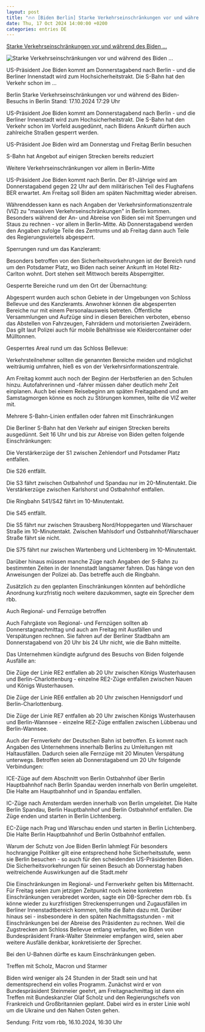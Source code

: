 ```yaml
---
layout: post
title: "🔥🔥 [Biden Berlin] Starke Verkehrseinschränkungen vor und während des Biden ..."
date: Thu, 17 Oct 2024 14:00:00 +0200
categories: entries DE
---
```

[Starke Verkehrseinschränkungen vor und während des Biden ...](https://www.tagesschau.de/inland/regional/berlin/rbb-grosse-verkehrseinschraenkungen-wegen-biden-besuchs-ab-morgen-erwartet-100.html)

![Starke Verkehrseinschränkungen vor und während des Biden ...](https://images.tagesschau.de/image/d547b0bc-e746-40b8-ae36-3c8e433be489/AAABkpsdpTI/AAABkZLhkrw/16x9-1280/rbb-video-rbb24-17-10-2024-cathrin-bonhoff-100.jpg)

US-Präsident Joe Biden kommt am Donnerstagabend nach Berlin - und die Berliner Innenstadt wird zum Hochsicherheitstrakt. Die S-Bahn hat den Verkehr schon im ...

Berlin Starke Verkehrseinschränkungen vor und während des Biden-Besuchs in Berlin Stand: 17.10.2024 17:29 Uhr

US-Präsident Joe Biden kommt am Donnerstagabend nach Berlin - und die Berliner Innenstadt wird zum Hochsicherheitstrakt. Die S-Bahn hat den Verkehr schon im Vorfeld ausgedünnt, nach Bidens Ankunft dürften auch zahlreiche Straßen gesperrt werden.

US-Präsident Joe Biden wird am Donnerstag und Freitag Berlin besuchen

S-Bahn hat Angebot auf einigen Strecken bereits reduziert

Weitere Verkehrseinschränkungen vor allem in Berlin-Mitte

US-Präsident Joe Biden kommt nach Berlin. Der 81-Jährige wird am Donnerstagabend gegen 22 Uhr auf dem militärischen Teil des Flughafens BER erwartet. Am Freitag soll Biden am späten Nachmittag wieder abreisen.

Währenddessen kann es nach Angaben der Verkehrsinformationszentrale (VIZ) zu "massiven Verkehrseinschränkungen" in Berlin kommen. Besonders während der An- und Abreise von Biden sei mit Sperrungen und Staus zu rechnen - vor allem in Berlin-Mitte. Ab Donnerstagabend werden den Angaben zufolge Teile des Zentrums und ab Freitag dann auch Teile des Regierungsviertels abgesperrt.

Sperrungen rund um das Kanzleramt:

Besonders betroffen von den Sicherheitsvorkehrungen ist der Bereich rund um den Potsdamer Platz, wo Biden nach seiner Ankunft im Hotel Ritz-Carlton wohnt. Dort stehen seit Mittwoch bereits Absperrgitter.

Gesperrte Bereiche rund um den Ort der Übernachtung:

Abgesperrt wurden auch schon Gebiete in der Umgebungen von Schloss Bellevue und des Kanzleramts. Anwohner können die abgesperrten Bereiche nur mit einem Personalausweis betreten. Öffentliche Versammlungen und Aufzüge sind in diesen Bereichen verboten, ebenso das Abstellen von Fahrzeugen, Fahrrädern und motorisierten Zweirädern. Das gilt laut Polizei auch für mobile Behältnisse wie Kleidercontainer oder Mülltonnen.

Gesperrtes Areal rund um das Schloss Bellevue:

Verkehrsteilnehmer sollten die genannten Bereiche meiden und möglichst weiträumig umfahren, hieß es von der Verkehrsinformationszentrale.



Am Freitag kommt auch noch der Beginn der Herbstferien an den Schulen hinzu. Autofahrerinnen und -fahrer müssen daher deutlich mehr Zeit einplanen. Auch bei einem Reisebeginn am späten Freitagabend und am Samstagmorgen könne es noch zu Störungen kommen, teilte die VIZ weiter mit.

Mehrere S-Bahn-Linien entfallen oder fahren mit Einschränkungen

Die Berliner S-Bahn hat den Verkehr auf einigen Strecken bereits ausgedünnt. Seit 16 Uhr und bis zur Abreise von Biden gelten folgende Einschränkungen:

Die Verstärkerzüge der S1 zwischen Zehlendorf und Potsdamer Platz entfallen.

Die S26 entfällt.

Die S3 fährt zwischen Ostbahnhof und Spandau nur im 20-Minutentakt. Die Verstärkerzüge zwischen Karlshorst und Ostbahnhof entfallen.

Die Ringbahn S41/S42 fährt im 10-Minutentakt.

Die S45 entfällt.

Die S5 fährt nur zwischen Strausberg Nord/Hoppegarten und Warschauer Straße im 10-Minutentakt. Zwischen Mahlsdorf und Ostbahnhof/Warschauer Straße fährt sie nicht.

Die S75 fährt nur zwischen Wartenberg und Lichtenberg im 10-Minutentakt.

Darüber hinaus müssen manche Züge nach Angaben der S-Bahn zu bestimmten Zeiten in der Innenstadt langsamer fahren. Das hänge von den Anweisungen der Polizei ab. Das betreffe auch die Ringbahn.



Zusätzlich zu den geplanten Einschränkungen könnten auf behördliche Anordnung kurzfristig noch weitere dazukommen, sagte ein Sprecher dem rbb.

Auch Regional- und Fernzüge betroffen

Auch Fahrgäste von Regional- und Fernzügen sollten ab Donnerstagnachmittag und auch am Freitag mit Ausfällen und Verspätungen rechnen. Sie fahren auf der Berliner Stadtbahn am Donnerstagabend von 20 Uhr bis 24 Uhr nicht, wie die Bahn mitteilte.



Das Unternehmen kündigte aufgrund des Besuchs von Biden folgende Ausfälle an:





Die Züge der Linie RE2 entfallen ab 20 Uhr zwischen Königs Wusterhausen und Berlin-Charlottenburg - einzelne RE2-Züge entfallen zwischen Nauen und Königs Wusterhausen.

Die Züge der Linie RE6 entfallen ab 20 Uhr zwischen Hennigsdorf und Berlin-Charlottenburg.

Die Züge der Linie RE7 entfallen ab 20 Uhr zwischen Königs Wusterhausen und Berlin-Wannsee - einzelne REZ-Züge entfallen zwischen Lübbenau und Berlin-Wannsee.

Auch der Fernverkehr der Deutschen Bahn ist betroffen. Es kommt nach Angaben des Unternehmens innerhalb Berlins zu Umleitungen mit Haltausfällen. Dadurch seien alle Fernzüge mit 20 Minuten Verspätung unterwegs. Betroffen seien ab Donnerstagabend um 20 Uhr folgende Verbindungen:





ICE-Züge auf dem Abschnitt von Berlin Ostbahnhof über Berlin Hauptbahnhof nach Berlin Spandau werden innerhalb von Berlin umgeleitet. Die Halte am Hauptbahnhof und in Spandau entfallen.

IC-Züge nach Amsterdam werden innerhalb von Berlin umgeleitet. Die Halte Berlin Spandau, Berlin Hauptbahnhof und Berlin Ostbahnhof entfallen. Die Züge enden und starten in Berlin Lichtenberg.

EC-Züge nach Prag und Warschau enden und starten in Berlin Lichtenberg. Die Halte Berlin Hauptbahnhof und Berlin Ostbahnhof entfallen.

Warum der Schutz von Joe Biden Berlin lahmlegt Für besonders hochrangige Politiker gilt eine entsprechend hohe Sicherheitsstufe, wenn sie Berlin besuchen - so auch für den scheidenden US-Präsidenten Biden. Die Sicherheitsvorkehrungen für seinen Besuch ab Donnerstag haben weitreichende Auswirkungen auf die Stadt.mehr

Die Einschränkungen im Regional- und Fernverkehr gelten bis Mitternacht. Für Freitag seien zum jetzigen Zeitpunkt noch keine konkreten Einschränkungen verabredet worden, sagte ein DB-Sprecher dem rbb. Es könne wieder zu kurzfristigen Streckensperrungen und Zugausfällen im Berliner Innenstadtbereich kommen, teilte die Bahn dazu mit. Darüber hinaus sei - insbesondere in den späten Nachmittagsstunden - mit Einschränkungen bei der Abreise des Präsidenten zu rechnen. Weil die Zugstrecken am Schloss Bellevue entlang verlaufen, wo Biden von Bundespräsident Frank-Walter Steinmeier empfangen wird, seien aber weitere Ausfälle denkbar, konkretisierte der Sprecher.



Bei den U-Bahnen dürfte es kaum Einschränkungen geben.

Treffen mit Scholz, Macron und Starmer

Biden wird weniger als 24 Stunden in der Stadt sein und hat dementsprechend ein volles Programm. Zunächst wird er von Bundespräsident Steinmeier geehrt, am Freitagnachmittag ist dann ein Treffen mit Bundeskanzler Olaf Scholz und den Regierungschefs von Frankreich und Großbritannien geplant. Dabei wird es in erster Linie wohl um die Ukraine und den Nahen Osten gehen.

Sendung: Fritz vom rbb, 16.10.2024, 16:30 Uhr

